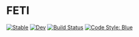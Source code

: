 # FETI

[![Stable](https://img.shields.io/badge/docs-stable-blue.svg)](https://jfdev001.github.io/FETI.jl/stable/)
[![Dev](https://img.shields.io/badge/docs-dev-blue.svg)](https://jfdev001.github.io/FETI.jl/dev/)
[![Build Status](https://github.com/jfdev001/FETI.jl/actions/workflows/CI.yml/badge.svg?branch=main)](https://github.com/jfdev001/FETI.jl/actions/workflows/CI.yml?query=branch%3Amain)
[![Code Style: Blue](https://img.shields.io/badge/code%20style-blue-4495d1.svg)](https://github.com/invenia/BlueStyle)
